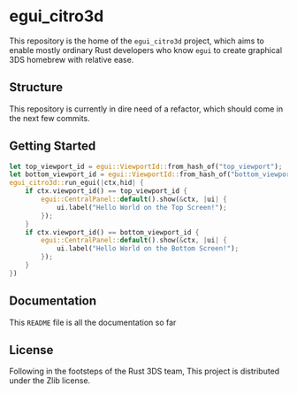 # egui_citro3d

This repository is the home of the `egui_citro3d` project, which aims to enable mostly ordinary Rust developers who know `egui` to create graphical 3DS homebrew with relative ease.

## Structure

This repository is currently in dire need of a refactor, which should come in the next few commits.

## Getting Started

```rust
let top_viewport_id = egui::ViewportId::from_hash_of("top_viewport");
let bottom_viewport_id = egui::ViewportId::from_hash_of("bottom_viewport");
egui_citro3d::run_egui(|ctx,hid| {
    if ctx.viewport_id() == top_viewport_id {
        egui::CentralPanel::default().show(&ctx, |ui| {
            ui.label("Hello World on the Top Screen!");
        });
    }
    if ctx.viewport_id() == bottom_viewport_id {
        egui::CentralPanel::default().show(&ctx, |ui| {
            ui.label("Hello World on the Bottom Screen!");
        });
    }
})
```

## Documentation

This `README` file is all the documentation so far

## License

Following in the footsteps of the Rust 3DS team, This project is distributed under the Zlib license.
